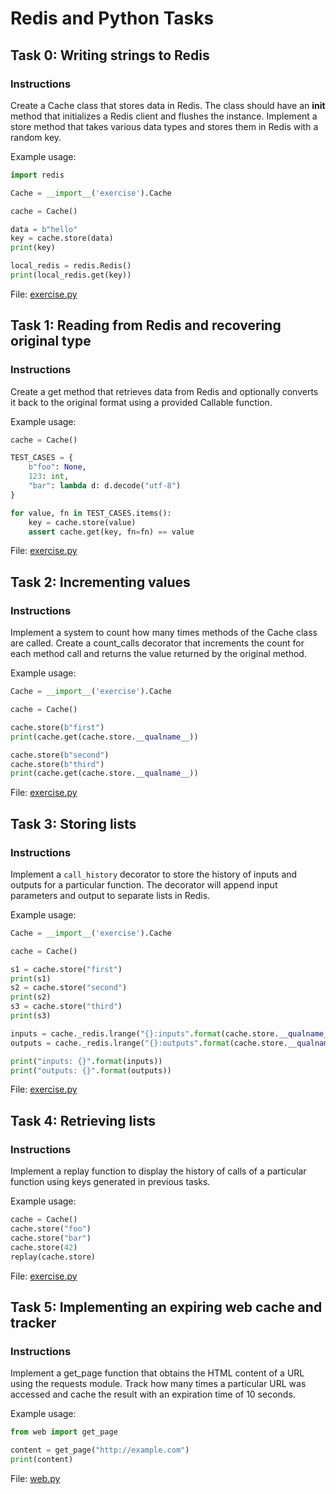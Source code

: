 # Redis and Python Tasks

## Task 0: Writing strings to Redis

### Instructions
Create a Cache class that stores data in Redis. The class should have an __init__ method that initializes a Redis client and flushes the instance. Implement a store method that takes various data types and stores them in Redis with a random key.

Example usage:
```python
import redis

Cache = __import__('exercise').Cache

cache = Cache()

data = b"hello"
key = cache.store(data)
print(key)

local_redis = redis.Redis()
print(local_redis.get(key))
```

File: [exercise.py](/exercise.py)
## Task 1: Reading from Redis and recovering original type

### Instructions

Create a get method that retrieves data from Redis and optionally converts it back to the original format using a provided Callable function.

Example usage:

```python
cache = Cache()

TEST_CASES = {
    b"foo": None,
    123: int,
    "bar": lambda d: d.decode("utf-8")
}

for value, fn in TEST_CASES.items():
    key = cache.store(value)
    assert cache.get(key, fn=fn) == value
```

File: [exercise.py](/exercise.py)

## Task 2: Incrementing values

### Instructions

Implement a system to count how many times methods of the Cache class are called. Create a count_calls decorator that increments the count for each method call and returns the value returned by the original method.

Example usage:

```python
Cache = __import__('exercise').Cache

cache = Cache()

cache.store(b"first")
print(cache.get(cache.store.__qualname__))

cache.store(b"second")
cache.store(b"third")
print(cache.get(cache.store.__qualname__))
```

File: [exercise.py](/exercise.py)

## Task 3: Storing lists

### Instructions

Implement a `call_history` decorator to store the history of inputs and outputs for a particular function. The decorator will append input parameters and output to separate lists in Redis.

Example usage:

```python
Cache = __import__('exercise').Cache

cache = Cache()

s1 = cache.store("first")
print(s1)
s2 = cache.store("second")
print(s2)
s3 = cache.store("third")
print(s3)

inputs = cache._redis.lrange("{}:inputs".format(cache.store.__qualname__), 0, -1)
outputs = cache._redis.lrange("{}:outputs".format(cache.store.__qualname__), 0, -1)

print("inputs: {}".format(inputs))
print("outputs: {}".format(outputs))
```

File: [exercise.py](/exercise.py)

## Task 4: Retrieving lists

### Instructions

Implement a replay function to display the history of calls of a particular function using keys generated in previous tasks.

Example usage:

```python
cache = Cache()
cache.store("foo")
cache.store("bar")
cache.store(42)
replay(cache.store)
```

File: [exercise.py](/exercise.py)

## Task 5: Implementing an expiring web cache and tracker

### Instructions

Implement a get_page function that obtains the HTML content of a URL using the requests module. Track how many times a particular URL was accessed and cache the result with an expiration time of 10 seconds.

Example usage:

```python
from web import get_page

content = get_page("http://example.com")
print(content)
```

File: [web.py](/web.py)

